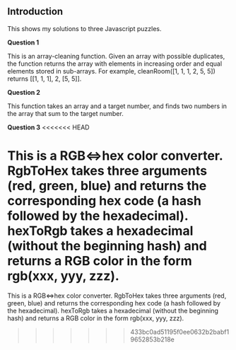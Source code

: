 ## Introduction
This shows my solutions to three Javascript puzzles.

**Question 1**

This is an array-cleaning function. Given an array with possible duplicates, the function returns the array with elements in increasing order and equal elements stored in sub-arrays. For example, cleanRoom([1, 1, 1, 2, 5, 5]) returns [[1, 1, 1], 2, [5, 5]].

**Question 2**

This function takes an array and a target number, and finds two numbers in the array that sum to the target number.

**Question 3**
<<<<<<< HEAD

This is a RGB<=>hex color converter. RgbToHex takes three arguments (red, green, blue) and returns the corresponding hex code (a hash followed by the hexadecimal). hexToRgb takes a hexadecimal (without the beginning hash) and returns a RGB color in the form rgb(xxx, yyy, zzz).
=======
This is a RGB<=>hex color converter. RgbToHex takes three arguments (red, green, blue) and returns the corresponding hex code (a hash followed by the hexadecimal). hexToRgb takes a hexadecimal (without the beginning hash) and returns a RGB color in the form rgb(xxx, yyy, zzz).
>>>>>>> 433bc0ad51195f0ee0632b2babf19652853b218e
